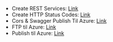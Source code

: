 - Create REST Services: [Link](https://docs.google.com/document/d/1thvPmFF9Ux6b3H9AC5gGv_qzan76M-WMrjvlX4u4URI/edit?tab=t.0#heading=h.7gxwoy4rvgvg)
- Create HTTP Status Codes: [Link](https://docs.google.com/document/d/1mb5hI9KxoSuzkstz-YCSCRiiyn2YfCBCND8O-TL72qs/edit?tab=t.0#heading=h.u0zxcygk43gn)
- Cors & Swagger Publish Til Azure: [Link](https://docs.google.com/document/d/1OBfDLhjEzHXsoE6UbU1yxgAzO9G1iXGCIhht9QyoR64/edit?tab=t.0#heading=h.vh335v5sgv7l)
- FTP til Azure: [Link](https://docs.google.com/document/d/e/2PACX-1vR53vufItUBon2OY0eFkqc4ybtxIFo61Qp6V713cWJ9d8C1sru-1EBaexv3m3VFOoHgnVEns-YA5-TZ/pub)
- Publish til Azure: [Link](https://docs.google.com/document/d/10iwXtfQtY0RRdx5OURQnm-i_-JK9CJVHCvePUwNy5P4/edit?tab=t.0)
